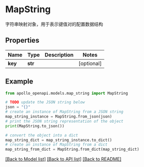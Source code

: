 # MapString

字符串映射对象，用于表示键值对的配置数据结构

## Properties

Name | Type | Description | Notes
------------ | ------------- | ------------- | -------------
**key** | **str** |  | [optional] 

## Example

```python
from apollo_openapi.models.map_string import MapString

# TODO update the JSON string below
json = "{}"
# create an instance of MapString from a JSON string
map_string_instance = MapString.from_json(json)
# print the JSON string representation of the object
print(MapString.to_json())

# convert the object into a dict
map_string_dict = map_string_instance.to_dict()
# create an instance of MapString from a dict
map_string_from_dict = MapString.from_dict(map_string_dict)
```
[[Back to Model list]](../README.md#documentation-for-models) [[Back to API list]](../README.md#documentation-for-api-endpoints) [[Back to README]](../README.md)


